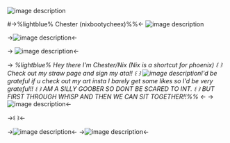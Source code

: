 ![image description](https://64.media.tumblr.com/16addfa05d4eb55bc220480c49018d9b/804a182a7ca8e6a2-35/s2048x3072/710b670fd4041c5ad2b3f938b2e5e7508c8c3a84.pnj)




#->%lightblue% Chester (nixbootycheex)%%<- ![image description](https://images-wixmp-ed30a86b8c4ca887773594c2.wixmp.com/f/0ef20aaf-0549-48cc-91ae-dd92fd834486/d53ucad-ff8eb768-1daf-42ba-ad7b-80ec93e46353.gif?token=eyJ0eXAiOiJKV1QiLCJhbGciOiJIUzI1NiJ9.eyJpc3MiOiJ1cm46YXBwOjdlMGQxODg5ODIyNjQzNzNhNWYwZDQxNWVhMGQyNmUwIiwic3ViIjoidXJuOmFwcDo3ZTBkMTg4OTgyMjY0MzczYTVmMGQ0MTVlYTBkMjZlMCIsImF1ZCI6WyJ1cm46c2VydmljZTpmaWxlLmRvd25sb2FkIl0sIm9iaiI6W1t7InBhdGgiOiIvZi8wZWYyMGFhZi0wNTQ5LTQ4Y2MtOTFhZS1kZDkyZmQ4MzQ0ODYvZDUzdWNhZC1mZjhlYjc2OC0xZGFmLTQyYmEtYWQ3Yi04MGVjOTNlNDYzNTMuZ2lmIn1dXX0.moZUHGmZfFVIcyNin8TrwIrNHxEZADh7rXxRe5hqYq8) 

->![image description](https://i.pinimg.com/originals/7c/38/0e/7c380e1c60bc1e4647fc12512db982dc.gif)<-


 -> ![image description](https://blinki.es/blinkies/superhero/captain-america.gif)<-


-> *%lightblue% Hey there I'm Chester/Nix (Nix is a shortcut for phoenix) 
꒰ ꒱ Check out my straw page and sign my ata!! ꒰ ꒱
![image description](http://fc00.deviantart.net/fs71/f/2010/135/8/6/Captain_America_WOTG_by_MJC100.gif)I'd be grateful if u check out my art insta I barely get some likes so I'd be very grateful!! 
꒰ ꒱ AM A SILLY GOOBER SO DONT BE SCARED TO INT. ꒰ ꒱
 BUT FIRST THROUGH WHISP AND THEN WE CAN SIT TOGETHER!!%%* <-
->![image description](https://64.media.tumblr.com/fc8edfe17dfd760a9ee273855d65e9b8/tumblr_inline_pdzdvpp6jd1v11djx_500.gif)<-



->꒰ ꒱<-




->![image description](https://64.media.tumblr.com/5fd6b88595f6233dc115b26008b69331/tumblr_inline_pc38kzuDql1vfzaiv_1280.gif)<-
->![image description](https://64.media.tumblr.com/60f811004acd5aca9ac05894e3eb8a37/tumblr_inline_pdzdwmo3oY1v11djx_500.gif)<-
